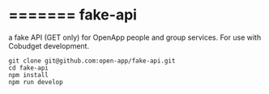 =======
fake-api
========

a fake API (GET only) for OpenApp people and group services. For use with Cobudget development.

```
git clone git@github.com:open-app/fake-api.git
cd fake-api
npm install
npm run develop
```



